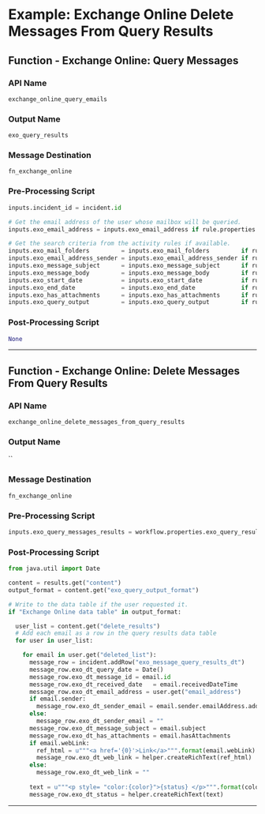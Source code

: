<!--
    DO NOT MANUALLY EDIT THIS FILE
    THIS FILE IS AUTOMATICALLY GENERATED WITH resilient-circuits codegen
-->

# Example: Exchange Online Delete Messages From Query Results

## Function - Exchange Online: Query Messages

### API Name
`exchange_online_query_emails`

### Output Name
`exo_query_results`

### Message Destination
`fn_exchange_online`

### Pre-Processing Script
```python
inputs.incident_id = incident.id

# Get the email address of the user whose mailbox will be queried.
inputs.exo_email_address = inputs.exo_email_address if rule.properties.exo_email_address_list is None else rule.properties.exo_email_address_list

# Get the search criteria from the activity rules if available. 
inputs.exo_mail_folders         = inputs.exo_mail_folders         if rule.properties.exo_mailfolder_id        is None else rule.properties.exo_mailfolder_id
inputs.exo_email_address_sender = inputs.exo_email_address_sender if rule.properties.exo_email_address_sender is None else rule.properties.exo_email_address_sender
inputs.exo_message_subject      = inputs.exo_message_subject      if rule.properties.exo_message_subject      is None else rule.properties.exo_message_subject
inputs.exo_message_body         = inputs.exo_message_body         if rule.properties.exo_message_body         is None else rule.properties.exo_message_body
inputs.exo_start_date           = inputs.exo_start_date           if rule.properties.exo_start_date           is None else rule.properties.exo_start_date
inputs.exo_end_date             = inputs.exo_end_date             if rule.properties.exo_end_date             is None else rule.properties.exo_end_date
inputs.exo_has_attachments      = inputs.exo_has_attachments      if rule.properties.exo_has_attachments      is None else rule.properties.exo_has_attachments
inputs.exo_query_output         = inputs.exo_query_output         if rule.properties.exo_query_output         is None else rule.properties.exo_query_output
```

### Post-Processing Script
```python
None
```

---

## Function - Exchange Online: Delete Messages From Query Results

### API Name
`exchange_online_delete_messages_from_query_results`

### Output Name
``

### Message Destination
`fn_exchange_online`

### Pre-Processing Script
```python
inputs.exo_query_messages_results = workflow.properties.exo_query_results['raw']

```

### Post-Processing Script
```python
from java.util import Date

content = results.get("content")
output_format = content.get("exo_query_output_format")

# Write to the data table if the user requested it.
if "Exchange Online data table" in output_format:

  user_list = content.get("delete_results")
  # Add each email as a row in the query results data table
  for user in user_list:

    for email in user.get("deleted_list"):
      message_row = incident.addRow("exo_message_query_results_dt")
      message_row.exo_dt_query_date = Date()
      message_row.exo_dt_message_id = email.id
      message_row.exo_dt_received_date   = email.receivedDateTime
      message_row.exo_dt_email_address = user.get("email_address")
      if email.sender:
        message_row.exo_dt_sender_email = email.sender.emailAddress.address
      else:
        message_row.exo_dt_sender_email = ""
      message_row.exo_dt_message_subject = email.subject
      message_row.exo_dt_has_attachments = email.hasAttachments
      if email.webLink:
        ref_html = u"""<a href='{0}'>Link</a>""".format(email.webLink)
        message_row.exo_dt_web_link = helper.createRichText(ref_html)
      else:
        message_row.exo_dt_web_link = ""
 
      text = u"""<p style= "color:{color}">{status} </p>""".format(color="red", status="Deleted")
      message_row.exo_dt_status = helper.createRichText(text)

```

---

